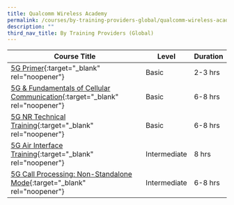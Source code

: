 ```yaml
---
title: Qualcomm Wireless Academy
permalink: /courses/by-training-providers-global/qualcomm-wireless-academy/
description: ""
third_nav_title: By Training Providers (Global)
---
```

|Course Title  | Level | Duration |
| - | - | - | 
|[5G Primer](https://www.qualcommwirelessacademy.com/product/4cf92937){:target="_blank" rel="noopener"} |Basic|2-3 hrs |
|[5G & Fundamentals of Cellular Communication](https://www.qualcommwirelessacademy.com/product/7573afdd){:target="_blank" rel="noopener"} |Basic|6-8 hrs |
|[5G NR Technical Training](https://www.qualcommwirelessacademy.com/product/4c7c7d74){:target="_blank" rel="noopener"} |Basic|6-8 hrs |
|[5G Air Interface Training](https://www.qualcommwirelessacademy.com/product/3c438e0e){:target="_blank" rel="noopener"} |Intermediate|8 hrs |
|[5G Call Processing: Non-Standalone Mode](https://www.qualcommwirelessacademy.com/product/05e08732){:target="_blank" rel="noopener"} |Intermediate|6-8 hrs |
